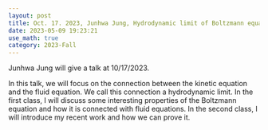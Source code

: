 ```yaml
---
layout: post
title: Oct. 17. 2023, Junhwa Jung, Hydrodynamic limit of Boltzmann equation II
date: 2023-05-09 19:23:21
use_math: true
category: 2023-Fall
---
```

 
Junhwa Jung will give a talk at 10/17/2023. 

In this talk, we will focus on the connection between the kinetic equation and the fluid equation. We call this connection a hydrodynamic limit. In the first class, I will discuss some interesting properties of the Boltzmann equation and how it is connected with fluid equations. In the second class, I will introduce my recent work and how we can prove it.
